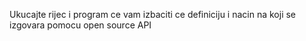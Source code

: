 Ukucajte rijec i program ce vam izbaciti ce definiciju i nacin na koji se izgovara pomocu open source API
